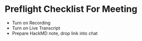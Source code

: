# Preflight Checklist For Meeting

- Turn on Recording 
- Turn on Live Transcript 
- Prepare HackMD note, drop link into chat  